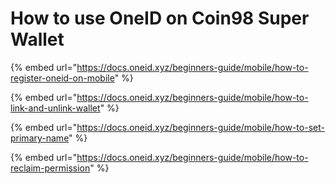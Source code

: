# How to use OneID on Coin98 Super Wallet

{% embed url="https://docs.oneid.xyz/beginners-guide/mobile/how-to-register-oneid-on-mobile" %}

{% embed url="https://docs.oneid.xyz/beginners-guide/mobile/how-to-link-and-unlink-wallet" %}

{% embed url="https://docs.oneid.xyz/beginners-guide/mobile/how-to-set-primary-name" %}

{% embed url="https://docs.oneid.xyz/beginners-guide/mobile/how-to-reclaim-permission" %}
